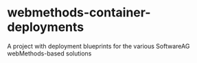 # webmethods-container-deployments
A project with deployment blueprints for the various SoftwareAG webMethods-based solutions
